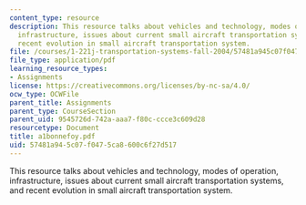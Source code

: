 ```yaml
---
content_type: resource
description: This resource talks about vehicles and technology, modes of operation,
  infrastructure, issues about current small aircraft transportation systems, and
  recent evolution in small aircraft transportation system.
file: /courses/1-221j-transportation-systems-fall-2004/57481a945c07f0475ca8600c6f27d517_a1bonnefoy.pdf
file_type: application/pdf
learning_resource_types:
- Assignments
license: https://creativecommons.org/licenses/by-nc-sa/4.0/
ocw_type: OCWFile
parent_title: Assignments
parent_type: CourseSection
parent_uid: 9545726d-742a-aaa7-f80c-ccce3c609d28
resourcetype: Document
title: a1bonnefoy.pdf
uid: 57481a94-5c07-f047-5ca8-600c6f27d517
---
```

This resource talks about vehicles and technology, modes of operation, infrastructure, issues about current small aircraft transportation systems, and recent evolution in small aircraft transportation system.
